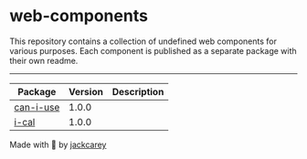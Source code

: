 # web-components

This repository contains a collection of undefined web components for various purposes. Each component is published as a separate package with their own readme.

---


| Package | Version | Description |
| --- | --- | --- | 
| [can-i-use](/can-i-use) | 1.0.0 |  |
| [i-cal](/i-cal) | 1.0.0 |  |


Made with 💛 by [jackcarey](https://jackcarey.co.uk/)